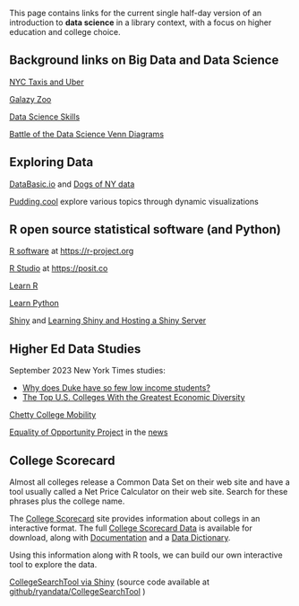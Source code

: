 This page contains links for the current single half-day version of an introduction to **data science** in a library context, with a focus on higher education and college choice.

## Background links on Big Data and Data Science

[NYC Taxis and Uber](https://www.r-bloggers.com/analyzing-1-1-billion-nyc-taxi-and-uber-trips-with-a-vengeance/)

[Galazy Zoo](https://www.galaxyzoo.org)

[Data Science Skills](https://www.r-bloggers.com/2022/03/which-data-science-skills-are-important-50000-increase-in-salary-in-6-months/)

[Battle of the Data Science Venn Diagrams](https://deeplearning.lipingyang.org/wp-content/uploads/2017/10/Battle-of-the-Data-Science-Venn-Diagrams.pdf)

## Exploring Data

[DataBasic.io](https://databasic.io/en/) and [Dogs of NY data](https://data.cityofnewyork.us/Health/NYC-Dog-Licensing-Dataset/nu7n-tubp/about_data)

[Pudding.cool](https://pudding.cool/) explore various topics through dynamic visualizations

## R open source statistical software (and Python)

[R software](https://r-project.org) at <https://r-project.org>

[R Studio](https://posit.co) at <https://posit.co>

[Learn R](https://libguides.rutgers.edu/data_R)

[Learn Python](https://libguides.rutgers.edu/datascience/python)

[Shiny](https://shiny.rstudio.com/) and [Learning Shiny and Hosting a Shiny Server](https://www.ryanwomack.com/data_topics/data_visualization_2/data_visualization_2.html)

## Higher Ed Data Studies

September 2023 New York Times studies:

- [Why does Duke have so few low income students?](https://www.nytimes.com/interactive/2023/09/07/magazine/duke-economic-diversity.html)
- [The Top U.S. Colleges With the Greatest Economic Diversity](https://www.nytimes.com/interactive/2023/09/07/magazine/college-access-index.html)

[Chetty College Mobility]( https://www.nytimes.com/interactive/projects/college-mobility/)

[Equality of Opportunity Project](http://www.equality-of-opportunity.org/college/) in the [news](https://www.nytimes.com/interactive/2023/07/24/upshot/ivy-league-elite-college-admissions.html)


## College Scorecard

Almost all colleges release a Common Data Set on their web site and have a tool usually called a Net Price Calculator on their web site.  Search for these phrases plus the college name.

The [College Scorecard](https://collegescorecard.ed.gov/) site provides information about collegs in an interactive format. The full [College Scorecard Data](https://collegescorecard.ed.gov/data/) is available for download, along with [Documentation](https://collegescorecard.ed.gov/assets/InstitutionDataDocumentation.pdf) and a [Data Dictionary](https://collegescorecard.ed.gov/assets/CollegeScorecardDataDictionary.xlsx).

Using this information along with R tools, we can build our own interactive tool to explore the data.

[CollegeSearchTool via Shiny](https://shiny.ryanwomack.com)  (source code available at [github/ryandata/CollegeSearchTool](https://github.com/ryandata/CollegeSearchTool) )

<!--- (https://shiny.ryanwomack.com:3838/CollegeSearchTool) ---

